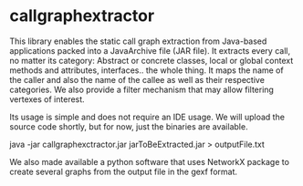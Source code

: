 # callgraphextractor
This library enables the static call graph extraction from Java-based applications packed into a JavaArchive file (JAR file). It extracts every call, no matter its category: Abstract or concrete classes, local or global context methods and attributes, interfaces.. the whole thing. It maps the name of the caller and also the name of the callee as well as their respective categories. We also provide a filter mechanism that may allow filtering vertexes of interest. 

Its usage is simple and does not require an IDE usage. We will upload the source code shortly, but for now, just the binaries are available.  


java -jar callgraphexctractor.jar jarToBeExtracted.jar > outputFile.txt

We also made available a python software that uses NetworkX package to create several graphs from the output file in the gexf format.
